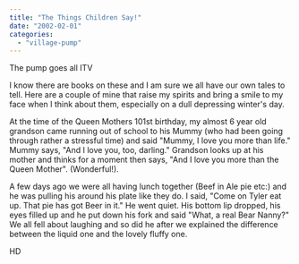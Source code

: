 ```yaml
---
title: "The Things Children Say!"
date: "2002-02-01"
categories: 
  - "village-pump"
---
```


The pump goes all ITV

I know there are books on these and I am sure we all have our own tales to tell. Here are a couple of mine that raise my spirits and bring a smile to my face when I think about them, especially on a dull depressing winter's day.

At the time of the Queen Mothers 101st birthday, my almost 6 year old grandson came running out of school to his Mummy (who had been going through rather a stressful time) and said "Mummy, I love you more than life." Mummy says, "And I love you, too, darling." Grandson looks up at his mother and thinks for a moment then says, "And I love you more than the Queen Mother". (Wonderful!).

A few days ago we were all having lunch together (Beef in Ale pie etc:) and he was pulling his around his plate like they do. I said, "Come on Tyler eat up. That pie has got Beer in it." He went quiet. His bottom lip dropped, his eyes filled up and he put down his fork and said "What, a real Bear Nanny?" We all fell about laughing and so did he after we explained the difference between the liquid one and the lovely fluffy one.

HD
